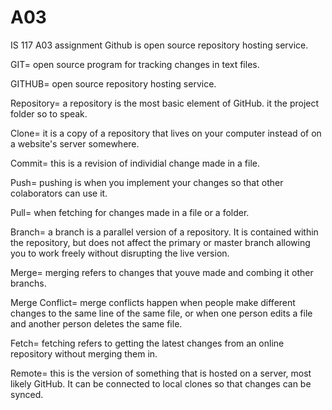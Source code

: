 # A03
IS 117 A03 assignment
Github is open source repository hosting service.

GIT= open source program for tracking changes in text files.

GITHUB= open source repository hosting service.

Repository= a repository is the most basic element of GitHub. it the project folder so to speak.

Clone=  it is a copy of a repository that lives on your computer instead of on a website's server somewhere.

Commit=  this is a revision of individial change made in a file.

Push= pushing is when you implement your changes so that other colaborators can use it.

Pull= when fetching for changes made in a file or a folder.

Branch= a branch is a parallel version of a repository. It is contained within the repository, but does not affect the primary or master branch allowing you to work freely without disrupting the live version. 

Merge= merging refers to changes that youve made and combing it other branchs.

Merge Conflict= merge conflicts happen when people make different changes to the same line of the same file, or when one person edits a file and another person deletes the same file.

Fetch= fetching refers to getting the latest changes from an online repository without merging them in. 

Remote= this is the version of something that is hosted on a server, most likely GitHub. It can be connected to local clones so that changes can be synced.
